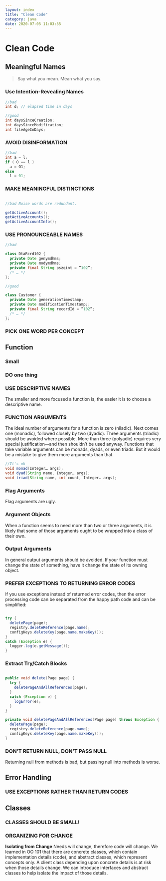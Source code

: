 ```yaml
---
layout: index
title: "Clean Code"
category: java
date: 2020-07-05 11:03:55
---
```


# Clean Code

## Meaningful Names

> Say what you mean. Mean what you say.

### Use Intention-Revealing Names

```java
//bad
int d; // elapsed time in days

//good
int daysSinceCreation;
int daysSinceModification;
int fileAgeInDays;
```

### AVOID DISINFORMATION

```java
//bad
int a = l;
if ( O == l )
  a = O1;
else
  l = 01;
```

### MAKE MEANINGFUL DISTINCTIONS

```java

//bad Noise words are redundant.

getActiveAccount();
getActiveAccounts();
getActiveAccountInfo();

```

### USE PRONOUNCEABLE NAMES

```java
//bad

class DtaRcrd102 {
  private Date genymdhms;
  private Date modymdhms;
  private final String pszqint = ”102”;
  /* … */
};

//good

class Customer {
  private Date generationTimestamp;
  private Date modificationTimestamp;;
  private final String recordId = ”102”;
  /* … */
};

```

### PICK ONE WORD PER CONCEPT

## Function

### Small

### DO one thing

### USE DESCRIPTIVE NAMES

The smaller and more focused a function is, the easier it is to choose a descriptive name.

### FUNCTION ARGUMENTS

The ideal number of arguments for a function is zero (niladic). Next comes one (monadic), followed closely by two (dyadic). Three arguments (triadic) should be avoided where possible. More than three (polyadic) requires very special justification—and then shouldn’t be used anyway. Functions that take variable arguments can be monads, dyads, or even triads. But it would be a mistake to give them more arguments than that.

```java
//It's ok
void monad(Integer… args);
void dyad(String name, Integer… args);
void triad(String name, int count, Integer… args);
```

### Flag Arguments

Flag arguments are ugly.

### Argument Objects 

When a function seems to need more than two or three arguments, it is likely that some of those arguments ought to be wrapped into a class of their own. 

### Output Arguments

In general output arguments should be avoided. If your function must change the state of something, have it change the state of its owning object.

### PREFER EXCEPTIONS TO RETURNING ERROR CODES

If you use exceptions instead of returned error codes, then the error processing code can be separated from the happy path code and can be simplified:  

```java

try {
  deletePage(page);
  registry.deleteReference(page.name);
  configKeys.deleteKey(page.name.makeKey());
}
catch (Exception e) {
  logger.log(e.getMessage());
}
```

### Extract Try/Catch Blocks

```java

public void delete(Page page) {
  try {
    deletePageAndAllReferences(page);
  }
  catch (Exception e) {
    logError(e);
  }
}

private void deletePageAndAllReferences(Page page) throws Exception {
  deletePage(page);
  registry.deleteReference(page.name);
  configKeys.deleteKey(page.name.makeKey());
}
```

### DON’T RETURN NULL, DON’T PASS NULL
Returning null from methods is bad, but passing null into methods is worse.

## Error Handling

### USE EXCEPTIONS RATHER THAN RETURN CODES

## Classes

### CLASSES SHOULD BE SMALL!

### ORGANIZING FOR CHANGE  

**Isolating from Change**
Needs will change, therefore code will change. We learned in OO 101 that there are concrete classes, which contain implementation details (code), and abstract classes, which represent concepts only. A client class depending upon concrete details is at risk when those details change. We can introduce interfaces and abstract classes to help isolate the impact of those details.
